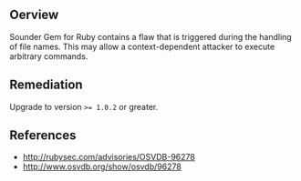 ## Oerview
Sounder Gem for Ruby contains a flaw that is triggered during the handling
of file names. This may allow a context-dependent attacker to execute
arbitrary commands.


## Remediation
Upgrade to version `>= 1.0.2` or greater.

## References
- http://rubysec.com/advisories/OSVDB-96278
- http://www.osvdb.org/show/osvdb/96278
